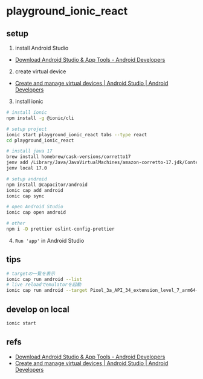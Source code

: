 # playground_ionic_react

## setup

1. install Android Studio

- [Download Android Studio &amp; App Tools - Android Developers](https://developer.android.com/studio)

2. create virtual device

- [Create and manage virtual devices | Android Studio | Android Developers](https://developer.android.com/studio/run/managing-avds)

3. install ionic

```bash
# install ionic
npm install -g @ionic/cli

# setup project
ionic start playground_ionic_react tabs --type react
cd playground_ionic_react

# install java 17
brew install homebrew/cask-versions/corretto17
jenv add /Library/Java/JavaVirtualMachines/amazon-corretto-17.jdk/Contents/Home
jenv local 17.0

# setup android
npm install @capacitor/android
ionic cap add android
ionic cap sync

# open Android Studio
ionic cap open android

# other
npm i -D prettier eslint-config-prettier
```

4. `Run 'app'` in Android Studio

## tips

```bash
# targetの一覧を表示
ionic cap run android --list
# live reloadでemulatorを起動
ionic cap run android --target Pixel_3a_API_34_extension_level_7_arm64-v8a_1 -l --external
```

## develop on local

```bash
ionic start
```

## refs

- [Download Android Studio &amp; App Tools - Android Developers](https://developer.android.com/studio)
- [Create and manage virtual devices | Android Studio | Android Developers](https://developer.android.com/studio/run/managing-avds)
